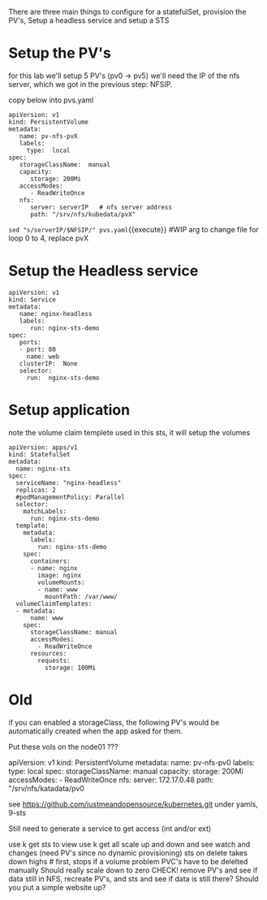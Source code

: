 
There are three main things to configure for a statefulSet, provision the PV's, Setup a headless service and setup a STS


# Setup the PV's

for this lab we'll setup 5 PV's (pv0 -> pv5)
we'll need the IP of the nfs server, which we got in the previous step: NFSIP.

copy below into pvs.yaml

```
apiVersion: v1
kind: PersistentVolume
metadata:
   name: pv-nfs-pvX
   labels:
     type:  local
spec:
   storageClassName:  manual
   capacity:
      storage: 200Mi
   accessModes:
      - ReadWriteOnce
   nfs:
      server: serverIP   # nfs server address
      path: "/srv/nfs/kubedata/pvX"
```

`sed "s/serverIP/$NFSIP/" pvs.yaml`{{execute}}  #WIP arg to change file
for loop 0 to 4, replace pvX




# Setup the Headless service

```
apiVersion: v1
kind: Service
metadata:
   name: nginx-headless
   labels:
      run: nginx-sts-demo
spec:
   ports:
   - port: 80
     name: web
   clusterIP:  None
   selector:
     run:  nginx-sts-demo
```

# Setup application

note the volume claim templete used in this sts, it will setup the volumes

```
apiVersion: apps/v1
kind: StatefulSet
metadata:
  name: nginx-sts
spec:
  serviceName: "nginx-headless"
  replicas: 2
  #podManagementPolicy: Parallel
  selector:
    matchLabels:
      run: nginx-sts-demo
  template:
    metadata:
      labels:
        run: nginx-sts-demo
    spec:
      containers:
      - name: nginx
        image: nginx
        volumeMounts:
        - name: www
          mountPath: /var/www/
  volumeClaimTemplates:
  - metadata:
      name: www
    spec:
      storageClassName: manual
      accessModes:
        - ReadWriteOnce
      resources:
        requests:
          storage: 100Mi
```


# Old


if you can enabled a storageClass, the following PV's would be automatically created when the app asked for them.

Put these vols on the node01 ???

apiVersion: v1
kind: PersistentVolume
metadata:
    name: pv-nfs-pv0
    labels:
       type: local
spec:
    storageClassName: manual
    capacity:
       storage: 200Mi
    accessModes:
       - ReadWriteOnce
    nfs:
       server: 172.17.0.48
       path: "/srv/nfs/katadata/pv0

see
https://github.com/justmeandopensource/kubernetes.git
under yamls, 9-sts

Still need to generate a service to get access (int and/or ext)

use k get sts   to view
use k get all 
scale up and down and see watch and changes (need PV's since no dynamic provisioning)
sts on delete takes down highs \# first, stops if a volume problem
    PVC's have to be delelted manually
    Should really scale down to zero   CHECK!
remove PV's and see if data still in NFS,
    recreate PV's, and sts and see if data is still there?
Should you put a simple website up?